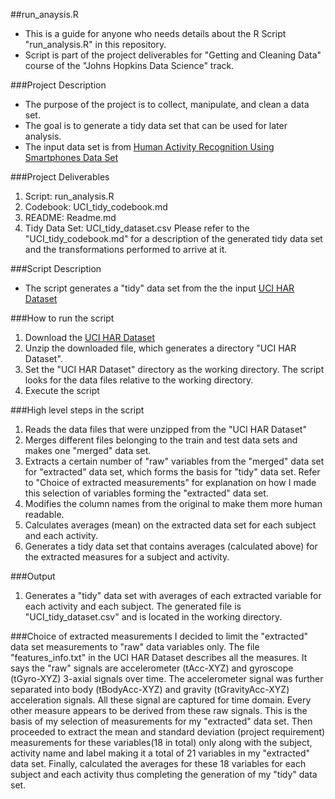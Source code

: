 ##run_anaysis.R
* This is a guide for anyone who needs details about the R Script "run_analysis.R" in this repository.
* Script is part of the project deliverables for "Getting and Cleaning Data" course of the "Johns Hopkins Data Science" track.

###Project Description
* The purpose of the project is to collect, manipulate, and clean a data set. 
* The goal is to generate a tidy data set that can be used for later analysis.
* The input data set is from [Human Activity Recognition Using Smartphones Data Set](http://archive.ics.uci.edu/ml/datasets/Human+Activity+Recognition+Using+Smartphones)

###Project Deliverables
1. Script: run_analysis.R
2. Codebook: UCI_tidy_codebook.md
3. README: Readme.md
4. Tidy Data Set: UCI_tidy_dataset.csv
Please refer to the "UCI_tidy_codebook.md" for a description of the generated tidy data set and the transformations 
performed to arrive at it.

###Script Description
* The script generates a "tidy" data set from the the input [UCI HAR Dataset](https://d396qusza40orc.cloudfront.net/getdata%2Fprojectfiles%2FUCI%20HAR%20Dataset.zip)

###How to run the script
1. Download the [UCI HAR Dataset](https://d396qusza40orc.cloudfront.net/getdata%2Fprojectfiles%2FUCI%20HAR%20Dataset.zip)
1. Unzip the downloaded file, which generates a directory "UCI HAR Dataset".
1. Set the "UCI HAR Dataset" directory as the working directory. The script looks for the data files relative to the working directory. 
1. Execute the script

###High level steps in the script 
1. Reads the data files that were unzipped from the "UCI HAR Dataset"
1. Merges different files belonging to the train and test data sets and makes one "merged" data set.
1. Extracts a certain number of "raw" variables from the "merged" data set for "extracted" data set, 
which forms the basis for "tidy" data set. Refer to "Choice of extracted measurements" for explanation 
on how I made this selection of variables forming the "extracted" data set.
1. Modifies the column names from the original to make them more human readable.
1. Calculates averages (mean) on the extracted data set for each subject and each activity.
1. Generates a tidy data set that contains averages (calculated above) for the extracted measures for 
a subject and activity.

###Output
1. Generates a "tidy" data set with averages of each extracted variable for each activity and each subject. The 
generated file is "UCI_tidy_dataset.csv" and is located in the working directory.

###Choice of extracted measurements
I decided to limit the "extracted" data set measurements to "raw" data variables only. The file "features_info.txt" 
in the UCI HAR Dataset describes all the measures. It says the "raw" signals are accelerometer (tAcc-XYZ) 
and gyroscope (tGyro-XYZ) 3-axial signals over time. The accelerometer signal was further separated into 
body (tBodyAcc-XYZ) and gravity (tGravityAcc-XYZ) acceleration signals. All these signal are captured 
for time domain. Every other measure appears to be derived from these raw signals. This is the basis of my
selection of measurements for my "extracted" data set.
Then proceeded to extract the mean and standard deviation (project requirement) measurements for these 
variables(18 in total) only along with the subject, activity name and label making it a total of 21 variables
in my "extracted" data set. Finally, calculated the averages for these 18 variables for each subject and 
each activity thus completing the generation of my "tidy" data set.

